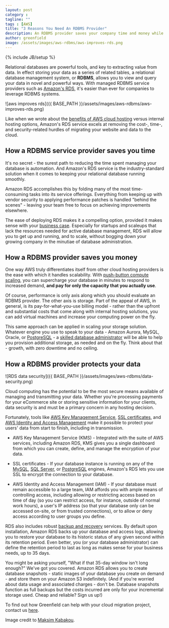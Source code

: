 ```yaml
---
layout: post
category :
tagline: ""
tags : [AWS]
title: "3 Reasons You Need An RDBMS Provider"
description: An RDBMS provider saves your company time and money while making your data more secure.
author: greenfield
image: /assets/images/aws-rdbms/aws-improves-rds.png
---
```

{% include JB/setup %}

Relational databases are powerful tools, and key to extracting value from data. In effect storing your data as a series of related tables, a relational database management system, or **RDBMS**, allows you to view and query your data in novel and powerful ways. With managed RDBMS service providers such as [Amazon's RDS](https://aws.amazon.com/rds/), it's easier than ever for companies to leverage RDBMS systems.

![aws improves rds]({{ BASE_PATH }}/assets/images/aws-rdbms/aws-improves-rds.png)

Like when we wrote about the [benefits of AWS cloud hosting](http://blog.greenfieldhq.com/2015/08/21/cloud-hosting/) versus internal hosting options, Amazon's RDS service excels at removing the cost-, time-, and security-related hurdles of migrating your website and data to the cloud.

## How a RDBMS service provider saves you time

It's no secret - the surest path to reducing the time spent managing your database is automation. And Amazon's RDS service is the industry-standard solution when it comes to keeping your relational database running smoothly.

Amazon RDS accomplishes this by folding many of the most time-consuming tasks into its service offerings. Everything from keeping up with vendor security to applying performance patches is handled "behind the scenes" - leaving your team free to focus on achieving improvements elsewhere.

The ease of deploying RDS makes it a compelling option, provided it makes sense with your [business case](https://dzone.com/articles/10-tops-deciding-between). Especially for startups and scaleups that lack the resources needed for active database management, RDS will allow you to get up and running, and to scale, without bogging down your growing company in the minutiae of database administration.

## How a RDBMS provider saves you money

One way AWS truly differentiates itself from other cloud hosting providers is the ease with which it handles scalability. With [push-button compute scaling](https://aws.amazon.com/rds/details/#scalability), you can supercharge your database in minutes to respond to increased demand, **and pay for only the capacity that you actually use**.

Of course, performance is only axis along which you should evaluate an RDBMS provider. The other axis is storage. Part of the appeal of AWS, in general, is its pay-for-what-you-use billing model - rather than the upfront and substantial costs that come along with internal hosting solutions, you can add virtual machines and increase your computing power on the fly.

This same approach can be applied in scaling your storage solution. Whatever engine you use to speak to your data - Amazon Aurora, MySQL, Oracle, or [PostgreSQL](http://blog.greenfieldhq.com/2015/02/14/migrate-your-rails-database-from-mysql-to-postgresql) - a [skilled database administrator](http://greenfieldhq.com/#contact) will be able to help you provision additional storage, as needed and on the fly. Think about that - growth, with zero downtime and no ceiling.

## How a RDBMS provider protects your data

![RDS data security]({{ BASE_PATH }}/assets/images/aws-rdbms/data-security.png)

Cloud computing has the potential to be the most secure means available of managing and transmitting your data. Whether you're processing payments for your eCommerce site or storing sensitive information for your clients, data security is and must be a primary concern in any hosting decision.

Fortunately, tools like [AWS Key Management Service](https://aws.amazon.com/kms/), [SSL certificates](http://docs.aws.amazon.com/AmazonRDS/latest/UserGuide/UsingWithRDS.SSL.html), and [AWS Identity and Access Management](https://aws.amazon.com/iam/) make it possible to protect your users' data from start to finish, including in transmission.

* AWS Key Management Service (KMS) - Integrated with the suite of AWS services, including Amazon RDS, KMS gives you a single dashboard from which you can create, define, and manage the encryption of your data.

* SSL certificates - If your database instance is running on any of the [MySQL](http://docs.aws.amazon.com/AmazonRDS/latest/UserGuide/CHAP_MySQL.html#MySQL.Concepts.SSLSupport), [SQL Server](http://docs.aws.amazon.com/AmazonRDS/latest/UserGuide/CHAP_SQLServer.html#SQLServer.Concepts.General.SSL), or [PostgreSQL](http://docs.aws.amazon.com/AmazonRDS/latest/UserGuide/CHAP_PostgreSQL.html#PostgreSQL.Concepts.General.SSL) engines, Amazon's RDS lets you use SSL to encrypt the connection to your database.

* AWS Identity and Access Management (IAM) - If your database must remain accessible to a large team, IAM affords you with ample means of controlling access, including allowing or restricting access based on time of day (so you can restrict access, for instance, outside of normal work hours), a user's IP address (so that your database only can be accessed on-site, or from trusted connections), or to allow or deny access according to user groups you define.

RDS also includes robust [backup and recovery](https://aws.amazon.com/rds/details/#ha) services. By default upon installation, Amazon RDS backs up your database and access logs, allowing you to restore your database to its historic status of any given second within its retention period. Even better, you (or your database administrator) can define the retention period to last as long as makes sense for your business needs, up to 35 days.

You might be asking yourself, "What if that 35-day window isn't long enough?" We've got you covered. Amazon RDS allows you to create database snapshots - static images of your database you create on demand - and store them on your Amazon S3 indefinitely. (And if you're worried about data usage and associated charges - don't be. Database snapshots function as full backups but the costs incurred are only for your incremental storage used. Cheap and reliable? Sign us up!)

To find out how Greenfield can help with your cloud migration project, contact
us [here](http://greenfieldhq.com/#contact).

Image credit to [Maksim Kabakou](http://www.shutterstock.com/gallery-810352p1.html).
